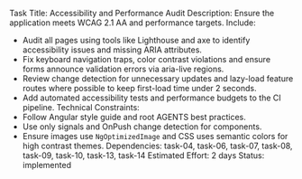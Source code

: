 Task Title: Accessibility and Performance Audit
Description: Ensure the application meets WCAG 2.1 AA and performance targets.
Include:
- Audit all pages using tools like Lighthouse and axe to identify accessibility issues and missing ARIA attributes.
- Fix keyboard navigation traps, color contrast violations and ensure forms announce validation errors via aria-live regions.
- Review change detection for unnecessary updates and lazy-load feature routes where possible to keep first-load time under 2 seconds.
- Add automated accessibility tests and performance budgets to the CI pipeline.
Technical Constraints:
- Follow Angular style guide and root AGENTS best practices.
- Use only signals and OnPush change detection for components.
- Ensure images use `NgOptimizedImage` and CSS uses semantic colors for high contrast themes.
Dependencies: task-04, task-06, task-07, task-08, task-09, task-10, task-13, task-14
Estimated Effort: 2 days
Status: implemented
